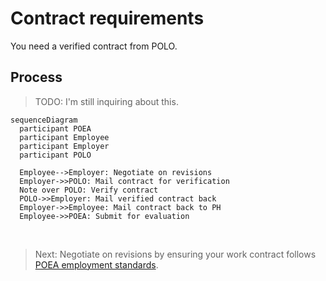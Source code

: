 # Contract requirements

You need a verified contract from POLO.

## Process

> TODO: I'm still inquiring about this.

```mermaid
sequenceDiagram
  participant POEA
  participant Employee
  participant Employer
  participant POLO

  Employee-->Employer: Negotiate on revisions
  Employer->>POLO: Mail contract for verification
  Note over POLO: Verify contract
  POLO->>Employer: Mail verified contract back
  Employer->>Employee: Mail contract back to PH
  Employee->>POEA: Submit for evaluation
```

<br>

> Next: Negotiate on revisions by ensuring your work contract follows [POEA employment standards](employment_standards.md).

